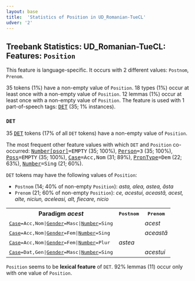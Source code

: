 ```yaml
---
layout: base
title:  'Statistics of Position in UD_Romanian-TueCL'
udver: '2'
---
```


## Treebank Statistics: UD_Romanian-TueCL: Features: `Position`

This feature is language-specific.
It occurs with 2 different values: `Postnom`, `Prenom`.

35 tokens (1%) have a non-empty value of `Position`.
18 types (1%) occur at least once with a non-empty value of `Position`.
12 lemmas (1%) occur at least once with a non-empty value of `Position`.
The feature is used with 1 part-of-speech tags: <tt><a href="ro_tuecl-pos-DET.html">DET</a></tt> (35; 1% instances).

### `DET`

35 <tt><a href="ro_tuecl-pos-DET.html">DET</a></tt> tokens (17% of all `DET` tokens) have a non-empty value of `Position`.

The most frequent other feature values with which `DET` and `Position` co-occurred: <tt><a href="ro_tuecl-feat-Number-psor.html">Number[psor]</a></tt><tt>=EMPTY</tt> (35; 100%), <tt><a href="ro_tuecl-feat-Person.html">Person</a></tt><tt>=3</tt> (35; 100%), <tt><a href="ro_tuecl-feat-Poss.html">Poss</a></tt><tt>=EMPTY</tt> (35; 100%), <tt><a href="ro_tuecl-feat-Case.html">Case</a></tt><tt>=Acc,Nom</tt> (31; 89%), <tt><a href="ro_tuecl-feat-PronType.html">PronType</a></tt><tt>=Dem</tt> (22; 63%), <tt><a href="ro_tuecl-feat-Number.html">Number</a></tt><tt>=Sing</tt> (21; 60%).

`DET` tokens may have the following values of `Position`:

* `Postnom` (14; 40% of non-empty `Position`): <em>asta, alea, astea, ăsta</em>
* `Prenom` (21; 60% of non-empty `Position`): <em>ce, acestui, această, acest, alte, niciun, aceleasi, alt, fiecare, nicio</em>

<table>
  <tr><th>Paradigm <i>acest</i></th><th><tt>Postnom</tt></th><th><tt>Prenom</tt></th></tr>
  <tr><td><tt><tt><a href="ro_tuecl-feat-Case.html">Case</a></tt><tt>=Acc,Nom</tt>|<tt><a href="ro_tuecl-feat-Gender.html">Gender</a></tt><tt>=Masc</tt>|<tt><a href="ro_tuecl-feat-Number.html">Number</a></tt><tt>=Sing</tt></tt></td><td></td><td><em>acest</em></td></tr>
  <tr><td><tt><tt><a href="ro_tuecl-feat-Case.html">Case</a></tt><tt>=Acc,Nom</tt>|<tt><a href="ro_tuecl-feat-Gender.html">Gender</a></tt><tt>=Fem</tt>|<tt><a href="ro_tuecl-feat-Number.html">Number</a></tt><tt>=Sing</tt></tt></td><td></td><td><em>această</em></td></tr>
  <tr><td><tt><tt><a href="ro_tuecl-feat-Case.html">Case</a></tt><tt>=Acc,Nom</tt>|<tt><a href="ro_tuecl-feat-Gender.html">Gender</a></tt><tt>=Fem</tt>|<tt><a href="ro_tuecl-feat-Number.html">Number</a></tt><tt>=Plur</tt></tt></td><td><em>astea</em></td><td></td></tr>
  <tr><td><tt><tt><a href="ro_tuecl-feat-Case.html">Case</a></tt><tt>=Dat,Gen</tt>|<tt><a href="ro_tuecl-feat-Gender.html">Gender</a></tt><tt>=Masc</tt>|<tt><a href="ro_tuecl-feat-Number.html">Number</a></tt><tt>=Sing</tt></tt></td><td></td><td><em>acestui</em></td></tr>
</table>

`Position` seems to be **lexical feature** of `DET`. 92% lemmas (11) occur only with one value of `Position`.

